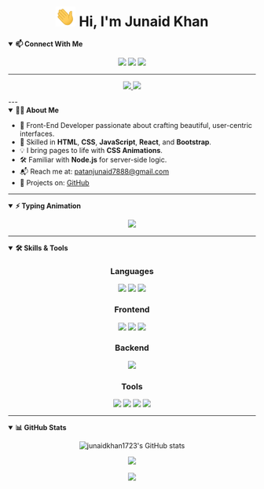<h1 align="center">
  <img src="https://raw.githubusercontent.com/ABSphreak/ABSphreak/master/gifs/Hi.gif" height="40"/> Hi, I'm Junaid Khan
</h1>
<details open>

<p align="center">
  <img src="https://img.shields.io/badge/Focus-Frontend%20Development-blueviolet?style=flat" />
  <img src="https://img.shields.io/badge/Tools-Git%2C%20VSCode%2C%20AI-orange?style=flat" />
  <img src="https://img.shields.io/badge/Stack-React%20%7C%20Node.js-yellowgreen?style=flat" />
</p>

---
<summary><b>📫 Connect With Me</b></summary>

<p align="center">
  <a href="https://www.linkedin.com/in/junaidkhan1723">
    <img src="https://img.shields.io/badge/LinkedIn-0A66C2?logo=linkedin&logoColor=white" />
  </a>
  <a href="mailto:patanjunaid7888@gmail.com">
    <img src="https://img.shields.io/badge/Email-D14836?logo=gmail&logoColor=white" />
  </a>
</p>
</details>
---

<details open>
<summary><b>👨‍💻 About Me</b></summary>

<ul>
  <li>🎨 Front-End Developer passionate about crafting beautiful, user-centric interfaces.</li>
  <li>🔧 Skilled in <strong>HTML</strong>, <strong>CSS</strong>, <strong>JavaScript</strong>, <strong>React</strong>, and <strong>Bootstrap</strong>.</li>
  <li>💡 I bring pages to life with <strong>CSS Animations</strong>.</li>
  <li>🛠️ Familiar with <strong>Node.js</strong> for server-side logic.</li>
  <li>📬 Reach me at: <a href="mailto:patanjunaid7888@gmail.com">patanjunaid7888@gmail.com</a></li>
  <li>📁 Projects on: <a href="https://github.com/junaidkhan1723">GitHub</a></li>
</ul>
</details>

---

<details open>
<summary><b>⚡ Typing Animation</b></summary>

<p align="center">
  <img src="https://readme-typing-svg.demolab.com?font=Fira+Code&pause=1000&color=F7A41D&width=435&lines=Crafting+UI+with+precision+and+passion.;CSS+Animations+%7C+React+%7C+Clean+Design.;Turning+ideas+into+interactive+experiences." />
</p>
</details>

---

<details open>
<summary><b>🛠️ Skills & Tools</b></summary>

<h3 align="center">Languages</h3>
<p align="center">
  <img src="https://img.shields.io/badge/HTML5-E34F26?logo=html5&logoColor=white" />
  <img src="https://img.shields.io/badge/CSS3-1572B6?logo=css3&logoColor=white" />
  <img src="https://img.shields.io/badge/JavaScript-F7DF1E?logo=javascript&logoColor=black" />
</p>

<h3 align="center">Frontend</h3>
<p align="center">
  <img src="https://img.shields.io/badge/React-20232A?logo=react&logoColor=61DAFB" />
  <img src="https://img.shields.io/badge/Bootstrap-563d7c?logo=bootstrap&logoColor=white" />
  <img src="https://img.shields.io/badge/CSS%20Animations-f06529?logo=css3&logoColor=white" />
</p>

<h3 align="center">Backend</h3>
<p align="center">
  <img src="https://img.shields.io/badge/Node.js-339933?logo=nodedotjs&logoColor=white" />
</p>

<h3 align="center">Tools</h3>
<p align="center">
  <img src="https://img.shields.io/badge/VSCode-007ACC?logo=visualstudiocode&logoColor=white" />
  <img src="https://img.shields.io/badge/Git-F05032?logo=git&logoColor=white" />
  <img src="https://img.shields.io/badge/GitHub-181717?logo=github&logoColor=white" />
  <img src="https://img.shields.io/badge/AI%20Tools-%F0%9F%A4%96-informational" />
</p>
</details>

---

<details open>
<summary><b>📊 GitHub Stats</b></summary>

<p align="center">
  <img src="https://github-readme-stats.vercel.app/api?username=junaidkhan1723&show_icons=true&theme=radical" alt="junaidkhan1723's GitHub stats" />
</p>

<p align="center">
  <img src="https://github-readme-streak-stats.herokuapp.com/?user=junaidkhan1723&theme=radical" />
</p>

<p align="center">
  <img src="https://github-readme-stats.vercel.app/api/top-langs/?username=junaidkhan1723&langs_count=10&theme=radical&layout=compact" />
</p>
</details>




